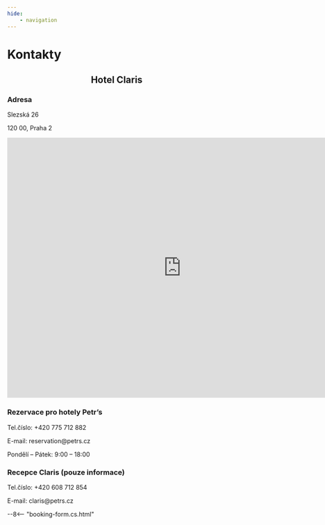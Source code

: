 ```yaml
---
hide:
    - navigation
---
```


# **Kontakty**

<h2 style="text-align: center; font-weight: bold;">Hotel Claris</h2>

### **Adresa**
<div class="info-text">
<p>Slezská 26</p>
<p>120 00, Praha 2</p>
</div>

<div style="text-align: center;">
<iframe src="https://www.google.com/maps/embed?pb=!1m14!1m8!1m3!1d2560.5437319809503!2d14.442531!3d50.076106!3m2!1i1024!2i768!4f13.1!3m3!1m2!1s0x470b948502bf1527%3A0x3658327a1e32ff9c!2sHotel%20Claris!5e0!3m2!1scs!2sit!4v1753373685135!5m2!1scs!2sit" width="800" height="600" style="border:0;" allowfullscreen="" loading="lazy" referrerpolicy="no-referrer-when-downgrade"></iframe>
</div>

### **Rezervace pro hotely Petr’s**

<div class="info-text">
<p>Tel.číslo: +420 775 712 882</p>
<p>E-mail: reservation@petrs.cz</p>
<p>Pondělí – Pátek:  9:00 – 18:00</p>
</div>

### **Recepce Claris (pouze informace)**
<div class="info-text">
<p>Tel.číslo: +420 608 712 854</p>
<p>E-mail: claris@petrs.cz</p>
</div>

--8<-- "booking-form.cs.html"
